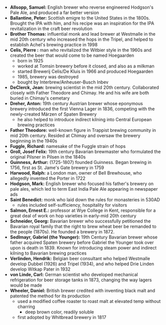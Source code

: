 * **Allsopp, Samuel:** English brewer who reverse engineered Hodgson's Pale Ale, and produced a far better version
* **Ballantine, Peter:** Scottish emigre to the United States in the 1800s. Brought the IPA with him, and his recipe was an inspiration for the IPA revitalization in the craft beer revolution
* **Brother Thomas:** influential monk and lead brewer at Westmalle in the mid 20th century who increased the hops in the Tripel, and helped to establish Achel's brewing practice in 1998
* **Celis, Pierre :** man who revitalized the Witbier style in the 1960s and created the beer that would come to be named Hoegaarden
	* born in 1925
	* worked at Tomsin brewery before it closed, and also as a milkman
	* started Brewerij Celis/De Kluis in 1966 and produced Hoegaarden
	* 1985, brewery was destroyed
	* bought by Interbrew/Anheuser-Busch Inbev
* **DeClerck, Jean:** brewing scientist in the mid 20th century. Collaborated closely with Father Theodore and Chimay. He and his wife are both buried in Chimay's cemetary
* **Dreher, Anton:** 19th century Austrian brewer whose eponymous brewery introduced the first Vienna Lager in 1836, competing with the newly-created Märzen of Spaten Brewery
	* he also helped to introduce indirect kilning into Central European brewing practices
* **Father Theodore:** well-known figure in Trappist brewing community in mid 20th century. Resided at Chimay and oversaw the brewery beginning in the 1940s
* **Fuggle, Richard:** namesake of the Fuggle strain of hops
* **Groll, Josef Felix:** 19th century Bavarian brewmaster who formulated the original Pilsner in Pilsen in the 1840s
* **Guinness, Arthur:** (1725-1807) founded Guinness. Began brewing in 1756, first as St. Jame's Gate brewery in 1759
* **Harwood, Ralph:** a London man, owner of Bell Brewhouse, who allegedly invented the Porter in 1722
* **Hodgson, Mark:** English brewer who focused his father's brewery on pale ales, which led to term East India Pale Ale appearing in newspaper ads
* **Saint Benedict:** monk who laid down the rules for monasteries in 530AD
	* rules included self-sufficiency, hospitality for visitors
* **Salmon, Ernest E.:** professor at Wye College in Kent, responsible for a great deal of work on hop varieties in early-mid 20th century
* **Schneider, Georg:** Bavarian brewer who successfully petitioned the Bavarian royal family that the right to brew wheat beer be remanded to the people (1870s). He founded a brewery in 1872.
* **Sedlmayr, Gabriel (the Younger):** 19th Century Bavarian brewer whose father acquired Spaten brewery before Gabriel the Younger took over upon is death in 1839. Known for introducing steam power and indirect kilning to Bavarian brewing practices
* **Verlinden, Hendrik:** Belgian beer consultant who helped Westmalle develop Dubbel (1926) and Tripel (1934), and who helped Drie Linden develop Witkap Pater in 1932
* **von Linde, Carl:** German scientist who developed mechanical refrigeration for beer storage tanks in 1873, changing the way lagers would be made
* **Wheeler, Daniel:** British brewer credited with inventing black malt and patented the method for its production
	* used a modified coffee roaster to roast malt at elevated temp without charring
		* deep brown color, readily soluble
	* first adopted by Whitbread brewery in 1817
